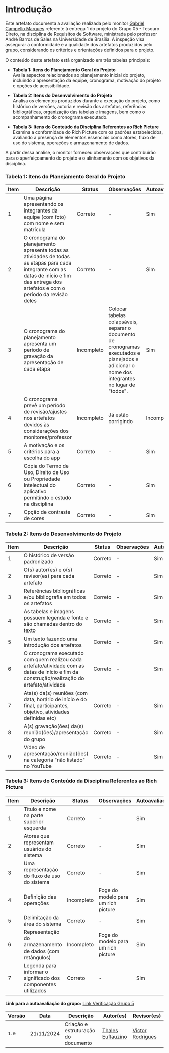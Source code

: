 # Introdução

Este artefato documenta a avaliação realizada pelo monitor [Gabriel Campello Marques](https://github.com/g16c) referente à entrega 1 do projeto do Grupo 05 - Tesouro Direto, na disciplina de Requisitos de Software, ministrada pelo professor André Barros de Sales na Universidade de Brasília. A inspeção visa assegurar a conformidade e a qualidade dos artefatos produzidos pelo grupo, considerando os critérios e orientações definidos para o projeto.

O conteúdo deste artefato está organizado em três tabelas principais:  

- **Tabela 1: Itens do Planejamento Geral do Projeto**  
  Avalia aspectos relacionados ao planejamento inicial do projeto, incluindo a apresentação da equipe, cronograma, motivação do projeto e opções de acessibilidade.  

- **Tabela 2: Itens do Desenvolvimento do Projeto**  
  Analisa os elementos produzidos durante a execução do projeto, como histórico de versões, autoria e revisão dos artefatos, referências bibliográficas, organização das tabelas e imagens, bem como o acompanhamento do cronograma executado.  

- **Tabela 3: Itens do Conteúdo da Disciplina Referentes ao Rich Picture**  
  Examina a conformidade do Rich Picture com os padrões estabelecidos, avaliando a presença de elementos essenciais como atores, fluxo de uso do sistema, operações e armazenamento de dados.  

A partir dessa análise, o monitor forneceu observações que contribuirão para o aperfeiçoamento do projeto e o alinhamento com os objetivos da disciplina.

### Tabela 1: Itens do Planejamento Geral do Projeto

| **Item** | **Descrição**                                                                                                                                       | **Status**    | **Observações**                                                                                                                                                           | **Autoavaliação** |
|----------|-----------------------------------------------------------------------------------------------------------------------------------------------------|---------------|-------------------------------------------------------------------------------------------------------------------------------------------------------------------------|-------------------|
| 1        | Uma página apresentando os integrantes da equipe (com foto) com nome e sem matrícula                                                               | Correto       | -                                                                                                                                                                       | Sim               |
| 2        | O cronograma do planejamento apresenta todas as atividades de todas as etapas para cada integrante com as datas de início e fim das entrega dos artefatos e com o período da revisão deles | Correto       | -                                                                                                                                                                       | Sim               |
| 3        | O cronograma do planejamento apresenta um período de gravação da apresentação de cada etapa                                                        | Incompleto    | Colocar tabelas colapsáveis, separar o documento de cronogramas executados e planejados e adicionar o nome dos integrantes no lugar de "todos".                        | Sim               |
| 4        | O cronograma prevê um período de revisão/ajustes nos artefatos devidos às considerações dos monitores/professor                                     | Incompleto    | Já estão corrigindo                                                                                                                                                    | Incompleto        |
| 5        | A motivação e os critérios para a escolha do app                                                                                                    | Correto       | -                                                                                                                                                                       | Sim               |
| 6        | Cópia do Termo de Uso, Direito de Uso ou Propriedade Intelectual do aplicativo permitindo o estudo na disciplina                                    | Correto       | -                                                                                                                                                                       | Sim               |
| 7        | Opção de contraste de cores                                                                                                                        | Correto       | -                                                                                                                                                                       | Sim               |

### Tabela 2: Itens do Desenvolvimento do Projeto

| **Item** | **Descrição**                                                                                                 | **Status** | **Observações** | **Autoavaliação** |
|----------|-------------------------------------------------------------------------------------------------------------|------------|------------------|-------------------|
| 1        | O histórico de versão padronizado                                                                           | Correto    | -                | Sim               |
| 2        | O(s) autor(es) e o(s) revisor(es) para cada artefato                                                        | Correto    | -                | Sim               |
| 3        | Referências bibliográficas e/ou bibliografia em todos os artefatos                                          | Correto    | -                | Sim               |
| 4        | As tabelas e imagens possuem legenda e fonte e são chamadas dentro do texto                                 | Correto    | -                | Sim               |
| 5        | Um texto fazendo uma introdução dos artefatos                                                               | Correto    | -                | Sim               |
| 6        | O cronograma executado com quem realizou cada artefato/atividade com as datas de início e fim da construção/realização do artefato/atividade | Correto    | -                | Sim               |
| 7        | Ata(s) da(s) reuniões (com data, horário de início e do final, participantes, objetivo, atividades definidas etc) | Correto    | -                | Sim               |
| 8        | A(s) gravação(ões) da(s) reunião(ões)/apresentação do grupo                                                 | Correto    | -                | Sim               |
| 9        | Vídeo de apresentação/reunião(ões) na categoria "não listado" no YouTube                                    | Correto    | -                | Sim               |

### Tabela 3: Itens do Conteúdo da Disciplina Referentes ao Rich Picture

| **Item** | **Descrição**                                                                                 | **Status**    | **Observações**                          | **Autoavaliação** |
|----------|-----------------------------------------------------------------------------------------------|--------------|------------------------------------------|-------------------|
| 1        | Título e nome na parte superior esquerda                                                     | Correto      | -                                        | Sim               |
| 2        | Atores que representam usuários do sistema                                                   | Correto      | -                                        | Sim               |
| 3        | Uma representação do fluxo de uso do sistema                                                 | Correto      | -                                        | Sim               |
| 4        | Definição das operações                                                                      | Incompleto   | Foge do modelo para um rich picture      | Sim               |
| 5        | Delimitação da área do sistema                                                               | Correto      | -                                        | Sim               |
| 6        | Representação do armazenamento de dados (com retângulos)                                     | Incompleto   | Foge do modelo para um rich picture      | Sim               |
| 7        | Legenda para informar o significado dos componentes utilizados                               | Correto      | -                                        | Sim               |

**Link para a autoavaliação do grupo:** [Link Verificação Grupo 5](../relatorio-verificacao-e1-gp5)

| Versão  | Data | Descrição | Autor(es) | Revisor(es) |
| -------- | ------ | ------ | ---------- | ---------- |
| `1.0` | 21/11/2024 | Criação e estruturação do documento  | [Thales Euflauzino](https://github.com/thaleseuflauzino) | [Victor Rodrigues](https://github.com/ViictorHugoo) |
